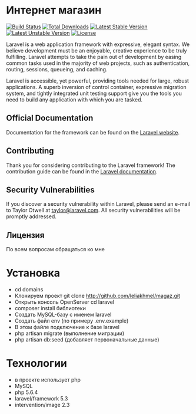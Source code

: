 # Интернет магазин

[![Build Status](https://travis-ci.org/laravel/framework.svg)](https://travis-ci.org/laravel/framework)
[![Total Downloads](https://poser.pugx.org/laravel/framework/d/total.svg)](https://packagist.org/packages/laravel/framework)
[![Latest Stable Version](https://poser.pugx.org/laravel/framework/v/stable.svg)](https://packagist.org/packages/laravel/framework)
[![Latest Unstable Version](https://poser.pugx.org/laravel/framework/v/unstable.svg)](https://packagist.org/packages/laravel/framework)
[![License](https://poser.pugx.org/laravel/framework/license.svg)](https://packagist.org/packages/laravel/framework)

Laravel is a web application framework with expressive, elegant syntax. We believe development must be an enjoyable, creative experience to be truly fulfilling. Laravel attempts to take the pain out of development by easing common tasks used in the majority of web projects, such as authentication, routing, sessions, queueing, and caching.

Laravel is accessible, yet powerful, providing tools needed for large, robust applications. A superb inversion of control container, expressive migration system, and tightly integrated unit testing support give you the tools you need to build any application with which you are tasked.

## Official Documentation

Documentation for the framework can be found on the [Laravel website](http://laravel.com/docs).

## Contributing

Thank you for considering contributing to the Laravel framework! The contribution guide can be found in the [Laravel documentation](http://laravel.com/docs/contributions).

## Security Vulnerabilities

If you discover a security vulnerability within Laravel, please send an e-mail to Taylor Otwell at taylor@laravel.com. All security vulnerabilities will be promptly addressed.

## Лицензия

По всем вопросам обращаться ко мне

# Установка

- cd domains
- Клонируем проект git clone http://github.com/leliakhmel/magaz.git
- Открыть консоль OpenServer cd laravel
- composer install библиотеки
- Создать MySQL-базу с именем laravel
- Создать файл env (по примеру .env.example)
- В этом файле подключение к базе laravel
- php artisan migrate (выполнение миграции)
- php artisan db:seed (добавляет первоначальные данные)

# Технологии

- в проекте использует php
- MySQL
- php 5.6.4
- laravel/framework 5.3
- intervention/image 2.3

